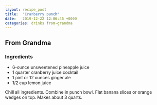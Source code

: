 ```yaml
---
layout: recipe_post
title:  "Cranberry punch"
date:   2019-12-22 12:06:45 +0000
categories: drinks from-grandma
---
```


## From Grandma
### Ingredients
* 6-ounce unsweetened pineapple juice
* 1 quarter cranberry juice cocktail
* 1 pint or 12 ounces ginger ale
* 1/2 cup lemon juice


Chill all ingredients. Combine in punch bowl. Flat banana slices or orange wedges on top. Makes about 3 quarts.
